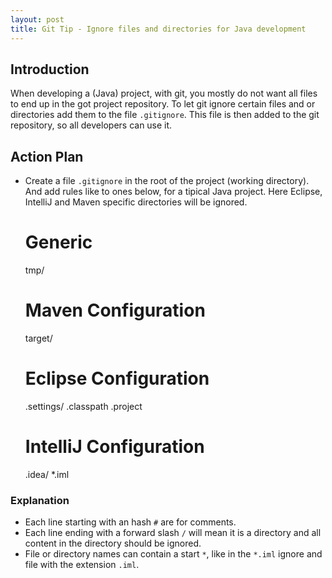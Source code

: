 ```yaml
---
layout: post
title: Git Tip - Ignore files and directories for Java development
---
```



## Introduction

When developing a (Java) project, with git, you mostly do not want all files to end up in the got  project repository. To let git ignore certain 
files and or directories add them to the file `.gitignore`. This file is then added to the git repository, so all developers can use it.


## Action Plan

- Create a file `.gitignore` in the root of the project (working directory). And add rules like to ones below, for a tipical Java project. Here 
  Eclipse, IntelliJ and Maven specific directories will be ignored.

	# Generic
	tmp/
	
	# Maven Configuration
	target/
	
	# Eclipse Configuration
	.settings/
	.classpath
	.project
	
	# IntelliJ Configuration
	.idea/
	*.iml

### Explanation

- Each line starting with an hash `#` are for comments.
- Each line ending with a forward slash `/` will mean it is a directory and all content in the directory should be ignored.
- File or directory names can contain a start `*`, like in the `*.iml` ignore and file with the extension `.iml`.